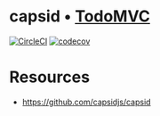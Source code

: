 # capsid • [TodoMVC](http://todomvc.com/)

[![CircleCI](https://circleci.com/gh/capsidjs/todomvc.svg?style=svg)](https://circleci.com/gh/capsidjs/todomvc)
[![codecov](https://codecov.io/gh/capsidjs/todomvc/branch/master/graph/badge.svg)](https://codecov.io/gh/capsidjs/todomvc)

# Resources

- https://github.com/capsidjs/capsid
